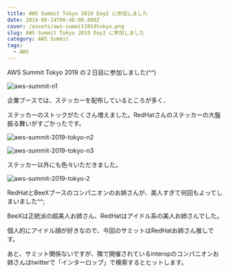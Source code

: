 ```yaml
---
title: AWS Summit Tokyo 2019 Day2 に参加しました
date: 2019-06-14T00:46:00.000Z
cover: /assets/aws-summit2019tokyo.png
slug: AWS Summit Tokyo 2019 Day2 に参加しました
category: AWS Summit
tags:
  - AWS
---
```

AWS Summit Tokyo 2019 の２日目に参加しました(^^)

![aws-summit-n1](/assets/aws-summit2019tokyo-n1.jpg)

企業ブースでは、ステッカーを配布しているところが多く、

ステッカーのストックがたくさん増えました。RedHatさんのステッカーの大盤振る舞いがすごかったです。

![aws-summit-2019-tokyo-n2](/assets/aws-summit2019tokyo-n2.jpg)

![aws-summit-2019-tokyo-n3](/assets/aws-summit2019tokyo-n3.jpg)

ステッカー以外にも色々いただきました。

![aws-summit-2019-tokyo-2](/assets/aws-summit2019tokyo-2.jpg)

RedHatとBeeXブースのコンパニオンのお姉さんが、美人すぎて何回もよってしまいました^^;

BeeXは正統派の超美人お姉さん、RedHatはアイドル系の美人お姉さんでした。

個人的にアイドル顔が好きなので、今回のサミットはRedHatお姉さん推しです。

あと、サミット関係ないですが、隣で開催されているinteropのコンパニオンお姉さんはtwitterで「インターロップ」で検索するとヒットします。
